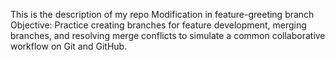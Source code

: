 This is the description of my repo
Modification in feature-greeting branch
Objective: Practice creating branches for feature development, merging branches, and resolving merge conflicts to simulate a common collaborative workflow on Git and GitHub.
